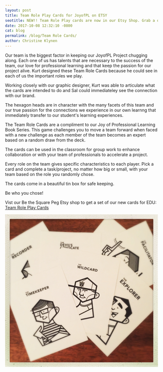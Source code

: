 ```yaml
---
layout: post
title: Team Role Play Cards for JoyofPL on ETSY
seotitle: NEW!! Team Role Play cards are now in our Etsy Shop. Grab a deck and accept the challenge to form your team by drawing a card from the deck. Who will you be?
date: 2017-10-08 12:32:10 -0800
cat: blog
permalink: /blog/Team Role Cards/
author: Christine Klynen
---
```


Our team is the biggest factor in keeping our JoyofPL Project chugging along. Each one of us has talents that are necessary to the success of the team, our love for professional learning and that keep the passion for our project alive. Kurt designed these Team Role Cards because he could see in each of us the important roles we play. 

Working closely with our graphic designer, Kurt was able to articulate what the cards are intended to do and Sal could immediateley see the connection with our brand. 

The hexagon heads are in character with the many facets of this team and our true passion for the connections we experience in our own learnng that immediately transfer to our student's learning experiences.

The Team Role Cards are a compliment to our Joy of Professional Learning Book Series. This game challenges you to move a team forward when faced with a new challenge as each member of the team becomes an expert based on a random draw from the deck. 

The cards can be used in the classroom for group work to enhance collaboration or with your team of professionals to accelerate a project. 

Every role on the team gives specific characteristics to each player. Pick a card and complete a task/project, no matter how big or small, with your team based on the role you randomly chose. 

The cards come in a beautiful tin box for safe keeping. 

Be who you chose!

Vist our Be the Square Peg Etsy shop to get a set of our new cards for EDU: [Team Role Play Cards](https://www.etsy.com/listing/563398939/team-role-cards?utm_source=Twitter&utm_medium=PageTools&utm_campaign=Share&utm_term=so.lp.d2.v1&share_time=1507496502000)

<img src="/img/TeamRolePlay.JPG" alt="Team Role Play Cards on Etsy">
